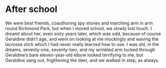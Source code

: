 After school
============


We were best friends, coauthoring spy stories and marching arm in arm round Richmond Park, but when I moved school, we slowly lost touch. I dreamt about her, even sixty years later, which was odd, because of course Geraldine didn’t age, and went on looking at me mockingly and waving the lacrosse stick which I had never really learned how to use. I was old, in the dreams, seventy-one, seventy-two, and my wrinkled arm tucked through Geraldine’s bare eleven-year-old elbow looked terrifying to me, but Geraldine sang out, frightening the deer, and we walked in step, as always.
